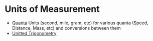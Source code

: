 # Units of Measurement

* [Quanta](units/Quanta.md) Units (second, mile, gram, etc) for various quanta (Speed, Distance, Mass, etc) and conversions between them
* [Unitted Trigonometry](units/UnittedTrigonometry.md)
